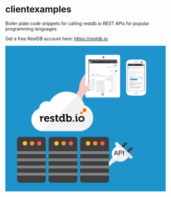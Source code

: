 # clientexamples
Boiler plate code snippets for calling restdb.io REST APIs for popular programming languages.

Get a free RestDB account here: https://restdb.io

![RestDB Logo](/images/restdbio.png)
